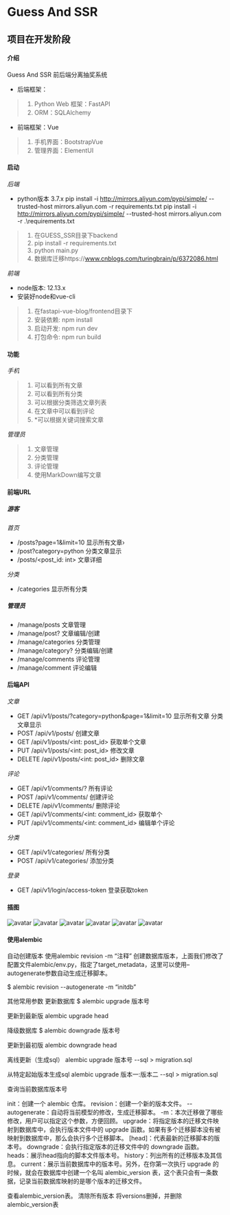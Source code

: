 # Guess And SSR

## 项目在开发阶段

#### 介绍
Guess And SSR
前后端分离抽奖系统
* 后端框架：
>1. Python Web 框架：FastAPI
>2. ORM：SQLAlchemy

* 前端框架：Vue
>1. 手机界面：BootstrapVue
>2. 管理界面：ElementUI

#### 启动 

*后端*

* python版本 3.7.x
pip install -i http://mirrors.aliyun.com/pypi/simple/ --trusted-host mirrors.aliyun.com -r requirements.txt
pip install -i http://mirrors.aliyun.com/pypi/simple/ --trusted-host mirrors.aliyun.com -r .\requirements.txt
>1. 在GUESS_SSR目录下backend
>2. pip install -r requirements.txt
>3. python main.py
>4. 数据库迁移https://www.cnblogs.com/turingbrain/p/6372086.html

*前端*

* node版本: 12.13.x
* 安装好node和vue-cli

>1.  在fastapi-vue-blog/frontend目录下
>2.  安装依赖: npm install
>3.  启动开发: npm run dev
>4.  打包命令: npm run build 


#### 功能

*手机*

>1. 可以看到所有文章
>2. 可以看到所有分类
>3. 可以根据分类筛选文章列表
>4. 在文章中可以看到评论
>5. *可以根据关键词搜索文章

*管理员*

>1. 文章管理
>2. 分类管理
>3. 评论管理
>4. 使用MarkDown编写文章

#### 前端URL

##### 游客

*首页*

* /posts?page=1&limit=10 显示所有文章›
* /post?category=python 分类文章显示
* /posts/<post_id: int> 文章详细

*分类*

* /categories 显示所有分类

##### 管理员

* /manage/posts       文章管理
* /manage/post?       文章编辑/创建
* /manage/categories  分类管理
* /manage/category?   分类编辑/创建
* /manage/comments    评论管理
* /manage/comment     评论编辑

#### 后端API

*文章*

* GET /api/v1/posts/?category=python&page=1&limit=10 显示所有文章 分类文章显示
* POST /api/v1/posts/                 创建文章
* GET /api/v1/posts/<int: post_id>    获取单个文章
* PUT /api/v1/posts/<int: post_id>    修改文章
* DELETE /api/v1/posts/<int: post_id> 删除文章

*评论*

* GET     /api/v1/comments/? 所有评论
* POST    /api/v1/comments/ 创建评论
* DELETE  /api/v1/comments/ 删除评论
* GET     /api/v1/comments/<int: comment_id> 获取单个
* PUT     /api/v1/comments/<int: comment_id> 编辑单个评论

*分类*

* GET     /api/v1/categories/ 所有分类
* POST    /api/v1/categories/ 添加分类

*登录*

* GET /api/v1/login/access-token 登录获取token

#### 插图

![avatar](./introduce/frontend_posts.jpg)
![avatar](./introduce/frontend_categories.jpg)
![avatar](./introduce/frontend_about.jpg)
![avatar](./introduce/frontend_post_create.png)
![avatar](./introduce/frontend_manage_categories.jpg)
![avatar](./introduce/backend_api_photo.png)

#### 使用alembic

自动创建版本
使用alembic revision -m “注释” 创建数据库版本，上面我们修改了配置文件alembic/env.py，指定了target_metadata，这里可以使用–autogenerate参数自动生成迁移脚本。

$ alembic revision --autogenerate -m “initdb”

其他常用参数
更新数据库
$ alembic upgrade 版本号

更新到最新版
alembic upgrade head

降级数据库
$ alembic downgrade 版本号

更新到最初版
alembic downgrade head

离线更新（生成sql）
alembic upgrade 版本号 --sql > migration.sql

从特定起始版本生成sql
alembic upgrade 版本一:版本二 --sql > migration.sql

查询当前数据库版本号

init：创建一个 alembic 仓库。
revision：创建一个新的版本文件。
--autogenerate：自动将当前模型的修改，生成迁移脚本。
-m：本次迁移做了哪些修改，用户可以指定这个参数，方便回顾。
upgrade：将指定版本的迁移文件映射到数据库中，会执行版本文件中的 upgrade 函数。如果有多个迁移脚本没有被映射到数据库中，那么会执行多个迁移脚本。
[head]：代表最新的迁移脚本的版本号。
downgrade：会执行指定版本的迁移文件中的 downgrade 函数。
heads：展示head指向的脚本文件版本号。
history：列出所有的迁移版本及其信息。
current：展示当前数据库中的版本号。另外，在你第一次执行 upgrade 的时候，就会在数据库中创建一个名叫 alembic_version 表，这个表只会有一条数据，记录当前数据库映射的是哪个版本的迁移文件。

查看alembic_version表。
清除所有版本
将versions删掉，并删除alembic_version表
